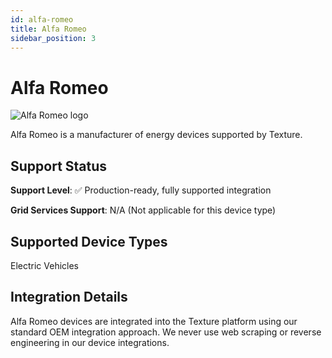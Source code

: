 ```yaml
---
id: alfa-romeo
title: Alfa Romeo
sidebar_position: 3
---
```


# Alfa Romeo

<div style={{ textAlign: 'center', margin: '20px 0' }}>
  <img 
    src="https://device.cms.texture.energy/logo/%20Alfa%20Romeo%20Icon.svg" 
    alt="Alfa Romeo logo" 
    style={{ maxWidth: '200px', maxHeight: '150px' }}
  />
</div>

Alfa Romeo is a manufacturer of energy devices supported by Texture.



## Support Status

**Support Level**: ✅ Production-ready, fully supported integration

**Grid Services Support**: N/A (Not applicable for this device type)

## Supported Device Types

Electric Vehicles

## Integration Details

Alfa Romeo devices are integrated into the Texture platform using our standard OEM integration approach. We never use web scraping or reverse engineering in our device integrations.

